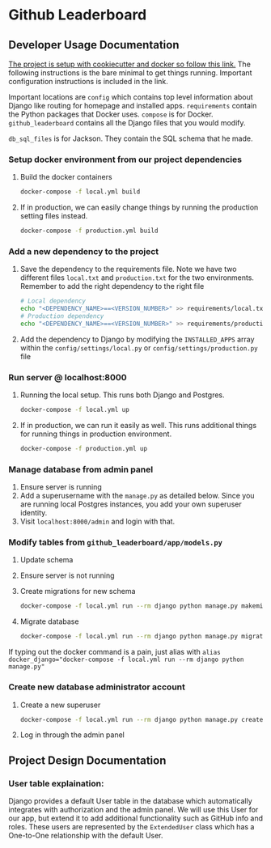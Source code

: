 # Github Leaderboard

## Developer Usage Documentation

[The project is setup with cookiecutter and docker so follow this link.](https://cookiecutter-django.readthedocs.io/en/latest/developing-locally-docker.html) The following instructions is the bare minimal to get things running. Important configuration instructions is included in the link.

Important locations are `config` which contains top level information about Django like routing for homepage and installed apps. `requirements` contain the Python packages that Docker uses. `compose` is for Docker. `github_leaderboard` contains all the Django files that you would modify.

`db_sql_files` is for Jackson. They contain the SQL schema that he made.

### Setup docker environment from our project dependencies

   1. Build the docker containers

      ```bash
      docker-compose -f local.yml build
      ```

   2. If in production, we can easily change things by running the production setting files instead.

      ```bash
      docker-compose -f production.yml build
      ```

### Add a new dependency to the project

   1. Save the dependency to the requirements file. Note we have two different files `local.txt` and `production.txt` for the two environments. Remember to add the right dependency to the right file

      ```bash
      # Local dependency
      echo "<DEPENDENCY_NAME>==<VERSION_NUMBER>" >> requirements/local.txt
      # Production dependency
      echo "<DEPENDENCY_NAME>==<VERSION_NUMBER>" >> requirements/production.txt
      ```

   2. Add the dependency to Django by modifying the ```INSTALLED_APPS``` array within the ```config/settings/local.py``` or `config/settings/production.py` file

### Run server @ localhost:8000

   1. Running the local setup. This runs both Django and Postgres.

      ```bash
      docker-compose -f local.yml up
      ```

   2. If in production, we can run it easily as well. This runs additional things for running things in production environment.

      ```bash
      docker-compose -f production.yml up
      ```

### Manage database from admin panel

   1. Ensure server is running
   2. Add a superusername with the `manage.py` as detailed below. Since you are running local Postgres instances, you add your own superuser identity.
   3. Visit ```localhost:8000/admin``` and login with that.

### Modify tables from ```github_leaderboard/app/models.py```

   1. Update schema
   2. Ensure server is not running
   3. Create migrations for new schema

      ```bash
      docker-compose -f local.yml run --rm django python manage.py makemigrations
      ```

   4. Migrate database

      ```bash
      docker-compose -f local.yml run --rm django python manage.py migrate
      ```

If typing out the docker command is a pain, just alias with `alias docker_django="docker-compose -f local.yml run --rm django python manage.py"`

### Create new database administrator account

   1. Create a new superuser

      ```bash
      docker-compose -f local.yml run --rm django python manage.py createsuperuser
      ```

   2. Log in through the admin panel

## Project Design Documentation

### User table explaination:

   Django provides a default User table in the database which automatically integrates with authorization and the admin panel. We will use this User for our app, but extend it to add additional functionality such as GitHub info and roles. These users are represented by the ```ExtendedUser``` class which has a One-to-One relationship with the default User.